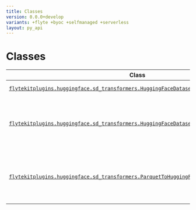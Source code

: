 ```yaml
---
title: Classes
version: 0.0.0+develop
variants: +flyte +byoc +selfmanaged +serverless
layout: py_api
---
```


# Classes

| Class | Description |
|-|-|
| [`flytekitplugins.huggingface.sd_transformers.HuggingFaceDatasetRenderer`](../packages/flytekitplugins.huggingface.sd_transformers#flytekitpluginshuggingfacesd_transformershuggingfacedatasetrenderer) |The datasets. |
| [`flytekitplugins.huggingface.sd_transformers.HuggingFaceDatasetToParquetEncodingHandler`](../packages/flytekitplugins.huggingface.sd_transformers#flytekitpluginshuggingfacesd_transformershuggingfacedatasettoparquetencodinghandler) |Helper class that provides a standard way to create an ABC using. |
| [`flytekitplugins.huggingface.sd_transformers.ParquetToHuggingFaceDatasetDecodingHandler`](../packages/flytekitplugins.huggingface.sd_transformers#flytekitpluginshuggingfacesd_transformersparquettohuggingfacedatasetdecodinghandler) |Helper class that provides a standard way to create an ABC using. |
